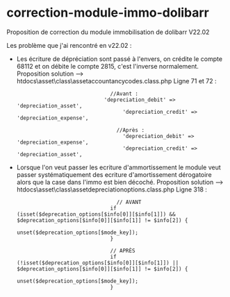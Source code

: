 # correction-module-immo-dolibarr
Proposition de correction du module immobilisation de dolibarr V22.02

Les problème que j'ai rencontré en v22.02 :

- Les écriture de dépréciation sont passé à l'envers, on crédite le compte 68112 et on débite le compte 2815, c'est l'inverse normalement.
    Proposition solution --> htdocs\asset\class\assetaccountancycodes.class.php
    Ligne 71 et 72 :

                                    //Avant :
                                  'depreciation_debit' => 'depreciation_asset',
                              			'depreciation_credit' => 'depreciation_expense',
                              
                                      //Après :
                              			'depreciation_debit' => 'depreciation_expense',
                              			'depreciation_credit' => 'depreciation_asset',
                              
- Lorsque l'on veut passer les ecriture d'ammortissement le module veut passer systématiquement des ecriture d'amortissement dérogatoire alors que la case dans l'immo est bien décoché.
  Proposition solution --> htdocs\asset\class\assetdepreciationoptions.class.php
  Ligne 318 :
  
                                      // AVANT
                                    if (isset($deprecation_options[$info[0]][$info[1]]) && $deprecation_options[$info[0]][$info[1]] != $info[2]) {
                                        unset($deprecation_options[$mode_key]);
                                    }
                                    
                                    // APRÈS  
                                    if (!isset($deprecation_options[$info[0]][$info[1]]) || $deprecation_options[$info[0]][$info[1]] != $info[2]) {
                                        unset($deprecation_options[$mode_key]);
                                    }
